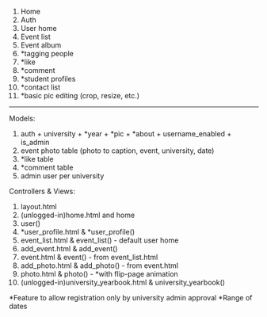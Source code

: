 1. Home
2. Auth
3. User home
4. Event list
5. Event album
6. *tagging people
7. *like
8. *comment
9. *student profiles
10. *contact list
6. *basic pic editing (crop, resize, etc.)
_______________________________

Models:
1. auth + university + *year + *pic + *about + username_enabled + is_admin
2. event photo table (photo to caption, event, university, date)
3. *like table
4. *comment table
5. admin user per university

Controllers & Views:
1. layout.html
2. (unlogged-in)home.html and home
3. user()
4. *user_profile.html & *user_profile()
5. event_list.html & event_list() - default user home
6. add_event.html & add_event() 
7. event.html & event() - from event_list.html
7. add_photo.html & add_photo() - from event.html
6. photo.html & photo() - *with flip-page animation
7. (unlogged-in)university_yearbook.html & university_yearbook()

*Feature to allow registration only by university admin approval
*Range of dates

